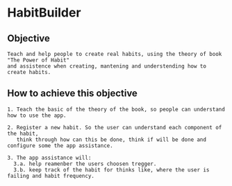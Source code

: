 # HabitBuilder

  ## Objective

    Teach and help people to create real habits, using the theory of book "The Power of Habit" 
    and assistence when creating, mantening and understending how to create habits.

  ## How to achieve this objective

    1. Teach the basic of the theory of the book, so people can understand how to use the app.
    
    2. Register a new habit. So the user can understand each component of the habit,
       think through how can this be done, think if will be done and configure some the app assistance.
    
    3. The app assistance will:
      3.a. help reamenber the users choosen tregger.
      3.b. keep track of the habit for thinks like, where the user is failing and habit frequency.

